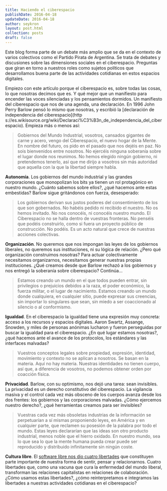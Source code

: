 ```yaml
---
title: Haciendo el ciberespacio
publishDate: 2016-04-18
updateDate: 2016-04-18
author: seykron
layout: post.html
collection: posts
draft: false
---
```


Este blog forma parte de un debate más amplio que se da en el contexto de varios
colectivos como el Partido Pirata de Argentina. Se trata de debates y
discusiones sobre las dimensiones sociales en el ciberespacio. Preguntas que
giran en torno a nuestros roles como sujetos políticos que desarrollamos buena
parte de las actividades cotidianas en estos espacios digitales.

Empiezo con este artículo porque el ciberespacio es, sobre todas las cosas, lo
que nosotras decimos que es. Y qué mejor que un manifiesto para encender las
voces silenciadas y los pensamientos dormidos. Un manifiesto del ciberespacio
que nos de una agenda, una declaración. En 1996 John Perry Barlow pensó lo mismo
que nosotras, y escribió la [declaración de independencia del ciberespacio](http
s://es.wikisource.org/wiki/Declaraci%C3%B3n_de_independencia_del_ciberespacio).
Empieza más o menos así:

> Gobiernos del Mundo Industrial, vosotros, cansados gigantes de carne y acero,
> vengo del Ciberespacio, el nuevo hogar de la Mente. En nombre del futuro, os
> pido en el pasado que nos dejéis en paz. No sois bienvenidos entre nosotros.
> No ejercéis ninguna soberanía sobre el lugar donde nos reunimos. No hemos
> elegido ningún gobierno, ni pretendemos tenerlo, así que me dirijo a vosotros
> sin más autoridad que aquella con la que la libertad siempre habla.

**Autonomía**. Los gobiernos del mundo industrial y las grandes corporaciones
que monopolizan los bits ya tienen un rol protagónico en nuestro mundo. ¿Cuánto
sabemos sobre ellos?, ¿qué hacemos ante estas embestidas? Barlow sigue
gritándonos con fuerza, desesperado:

> Los gobiernos derivan sus justos poderes del consentimiento de los que son
> gobernados. No habéis pedido ni recibido el nuestro. No os hemos invitado. No
> nos conocéis, ni conocéis nuestro mundo. El Ciberespacio no se halla dentro de
> vuestras fronteras. No penséis que podéis construirlo, como si fuera un
> proyecto público de construcción. No podéis. Es un acto natural que crece de
> nuestras acciones colectivas.

**Organización**. No queremos que nos impongan las leyes de los gobiernos
liberales, no queremos sus instituciones, ni su lógica de relación. ¿Pero qué
organización construimos nosotras? Para actuar colectivamente necesitamos
organizarnos, necesitamos generar nuestras propias instituciones. ¿Qué creamos
desde que Barlow rechazó a los gobiernos y nos entregó la soberanía sobre
ciberespacio? Continúa...

> Estamos creando un mundo en el que todos pueden entrar, sin privilegios o
> prejuicios debidos a la raza, el poder económico, la fuerza militar, o el
> lugar de nacimiento. Estamos creando un mundo donde cualquiera, en cualquier
> sitio, puede expresar sus creencias, sin importar lo singulares que sean, sin
> miedo a ser coaccionado al silencio o al conformismo.

**Igualdad**. En el ciberespacio la igualdad tiene una expresión muy concreta:
acceso a los recursos y espacios digitales. Aaron Swartz, Assange, Snowden, y
miles de personas anónimas lucharon y fueron perseguidas por buscar la igualdad
para el ciberespacio. ¿En qué lugar estamos nosotras?, ¿qué hacemos ante el
avance de los protocolos, los estándares y las interfaces malvadas?

> Vuestros conceptos legales sobre propiedad, expresión, identidad, movimiento y
> contexto no se aplican a nosotros. Se basan en la materia. Aquí no hay
> materia. Nuestras identidades no tienen cuerpo, así que, a diferencia de
> vosotros, no podemos obtener orden por coacción física.

**Privacidad**. Barlow, con su optimismo, nos dejó una tarea: sean invisibles.
La privacidad es un derecho constitutivo del ciberespacio. La vigilancia masiva
y el control cada vez más obsceno de los cuerpos avanza desde los dos frentes:
los gobiernos y las corporaciones malvadas. ¿Cómo ejercemos nuestro derecho?,
¿qué herramientas creamos para ser invisibles?

> Vuestras cada vez más obsoletas industrias de la información se perpetuarían a
> sí mismas proponiendo leyes, en América y en cualquier parte, que reclamen su
> posesión de la palabra por todo el mundo. Estas leyes declararían que las
> ideas son otro producto industrial, menos noble que el hierro oxidado. En
> nuestro mundo, sea lo que sea lo que la mente humana pueda crear puede ser
> reproducido y distribuido infinitamente sin ningún coste.

**Cultura libre**. El [software libre nos dio cuatro
libertades](http://www.gnu.org/philosophy/free-sw.es.html) que constituyen parte
importante de nuestra forma de sentir, pensar y relacionarnos. Cuatro libertades
que, como una vacuna que cura la enfermedad del mundo liberal, transforman las
relaciones capitalistas en relaciones de colaboración. ¿Cómo usamos estas
libertades?, ¿cómo reinterpretamos e integramos las libertades a nuestras
actividades cotidianas en el ciberespacio?

